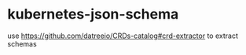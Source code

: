 # kubernetes-json-schema

use https://github.com/datreeio/CRDs-catalog#crd-extractor to extract schemas